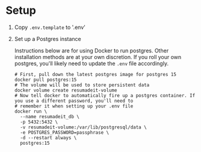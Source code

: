 # Setup

1. Copy `.env.template` to '.env'
2. Set up a Postgres instance

   Instructions below are for using Docker to run postgres. Other installation methods are at your own discretion. If
   you roll your own postgres, you'll likely need to update the `.env` file accordingly.

    ```shell
    # First, pull down the latest postgres image for postgres 15
    docker pull postgres:15
    # The volume will be used to store persistent data
    docker volume create resumadeit-volume
    # Now tell docker to automatically fire up a postgres container. If you use a different password, you'll need to
    # remember it when setting up your .env file
    docker run \ 
      --name resumadeit_db \ 
      -p 5432:5432 \
      -v resumadeit-volume:/var/lib/postgresql/data \
      -e POSTGRES_PASSWORD=passphrase \
      -d --restart always \
      postgres:15
    ```
